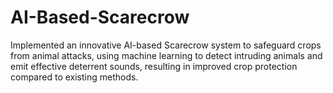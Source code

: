 ﻿# AI-Based-Scarecrow
Implemented an innovative AI-based Scarecrow system to safeguard crops from animal attacks, using machine learning to detect intruding animals and emit effective deterrent sounds, resulting in improved crop protection compared to existing methods.
